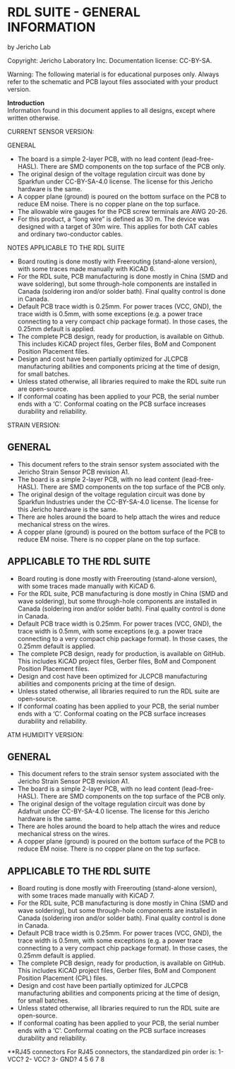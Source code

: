 **RDL SUITE - GENERAL INFORMATION**
=======================================
by Jericho Lab

Copyright: Jericho Laboratory Inc. Documentation license: CC-BY-SA.  

Warning: The following material is for educational purposes only. Always refer to the schematic and PCB layout files associated with your product version. 

**Introduction**  
Information found in this document applies to all designs, except where written otherwise.

CURRENT SENSOR VERSION:  

GENERAL
- The board is a simple 2-layer PCB, with no lead content (lead-free-HASL). There are SMD components on the top surface of the PCB only.
- The original design of the voltage regulation circuit was done by Sparkfun under CC-BY-SA-4.0 license. The license for this Jericho hardware is the same.
- A copper plane (ground) is poured on the bottom surface on the PCB to reduce EM noise. There is no copper plane on the top surface.
- The allowable wire gauges for the PCB screw terminals are AWG 20-26.
- For this product, a “long wire” is defined as 30 m. The device was designed with a target of 30m wire. This applies for both CAT cables and ordinary two-conductor cables.

NOTES APPLICABLE TO THE RDL SUITE

- Board routing is done mostly with Freerouting (stand-alone version), with some traces made manually with KiCAD 6.
- For the RDL suite, PCB manufacturing is done mostly in China (SMD and wave soldering), but some through-hole components are installed in Canada (soldering iron and/or solder bath). Final quality control is done in Canada.
- Default PCB trace width is 0.25mm. For power traces (VCC, GND), the trace width is 0.5mm, with some exceptions (e.g. a power trace connecting to a very compact chip package format). In those cases, the 0.25mm default is applied.
- The complete PCB design, ready for production, is available on Github. This includes KiCAD project files, Gerber files, BoM and Component Position Placement files.
- Design and cost have been partially optimized for JLCPCB manufacturing abilities and components pricing at the time of design, for small batches.
- Unless stated otherwise, all libraries required to make the RDL suite run are open-source.
- If conformal coating has been applied to your PCB, the serial number ends with a ‘C’. Conformal coating on the PCB surface increases durability and reliability.


STRAIN VERSION:

## GENERAL

- This document refers to the strain sensor system associated with the Jericho Strain Sensor PCB revision A1.
- The board is a simple 2-layer PCB, with no lead content (lead-free-HASL). There are SMD components on the top surface of the PCB only.
- The original design of the voltage regulation circuit was done by Sparkfun Industries under the CC-BY-SA-4.0 license. The license for this Jericho hardware is the same.
- There are holes around the board to help attach the wires and reduce mechanical stress on the wires.
- A copper plane (ground) is poured on the bottom surface of the PCB to reduce EM noise. There is no copper plane on the top surface.

## APPLICABLE TO THE RDL SUITE

- Board routing is done mostly with Freerouting (stand-alone version), with some traces made manually with KiCAD 6.
- For the RDL suite, PCB manufacturing is done mostly in China (SMD and wave soldering), but some through-hole components are installed in Canada (soldering iron and/or solder bath). Final quality control is done in Canada.
- Default PCB trace width is 0.25mm. For power traces (VCC, GND), the trace width is 0.5mm, with some exceptions (e.g. a power trace connecting to a very compact chip package format). In those cases, the 0.25mm default is applied.
- The complete PCB design, ready for production, is available on GitHub. This includes KiCAD project files, Gerber files, BoM and Component Position Placement files.
- Design and cost have been optimized for JLCPCB manufacturing abilities and components pricing at the time of design.
- Unless stated otherwise, all libraries required to run the RDL suite are open-source.
- If conformal coating has been applied to your PCB, the serial number ends with a ‘C’. Conformal coating on the PCB surface increases durability and reliability.

ATM HUMIDITY VERSION:

## GENERAL

- This document refers to the strain sensor system associated with the Jericho Strain Sensor PCB revision A1.
- The board is a simple 2-layer PCB, with no lead content (lead-free-HASL). There are SMD components on the top surface of the PCB only.
- The original design of the voltage regulation circuit was done by Adafruit under CC-BY-SA-4.0 license. The license for this Jericho hardware is the same.
- There are holes around the board to help attach the wires and reduce mechanical stress on the wires.
- A copper plane (ground) is poured on the bottom surface of the PCB to reduce EM noise. There is no copper plane on the top surface.

## APPLICABLE TO THE RDL SUITE

- Board routing is done mostly with Freerouting (stand-alone version), with some traces made manually with KiCAD 7.
- For the RDL suite, PCB manufacturing is done mostly in China (SMD and wave soldering), but some through-hole components are installed in Canada (soldering iron and/or solder bath). Final quality control is done in Canada.
- Default PCB trace width is 0.25mm. For power traces (VCC, GND), the trace width is 0.5mm, with some exceptions (e.g. a power trace connecting to a very compact chip package format). In those cases, the 0.25mm default is applied.
- The complete PCB design, ready for production, is available on GitHub. This includes KiCAD project files, Gerber files, BoM and Component Position Placement (CPL) files.
- Design and cost have been partially optimized for JLCPCB manufacturing abilities and components pricing at the time of design, for small batches.
- Unless stated otherwise, all libraries required to run the RDL suite are open-source.
- If conformal coating has been applied to your PCB, the serial number ends with a ‘C’. Conformal coating on the PCB surface increases durability and reliability.


**RJ45 connectors
 For RJ45 connectors, the standardized pin order is:
 1- VCC?
 2- VCC?
 3- GND?
 4
 5
 6
 7
 8
